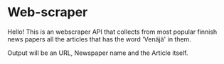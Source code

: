 # Web-scraper

Hello! This is an webscraper API that collects from most popular finnish news papers all the articles that has the word 'Venäjä' in them.

Output will be an URL, Newspaper name and the Article itself.
